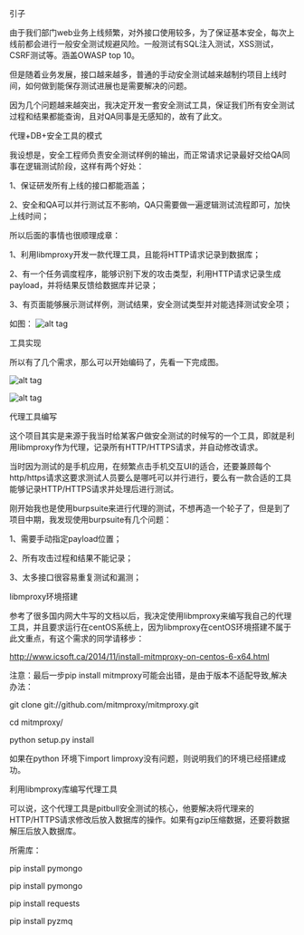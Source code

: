 引子

由于我们部门web业务上线频繁，对外接口使用较多，为了保证基本安全，每次上线前都会进行一般安全测试规避风险。一般测试有SQL注入测试，XSS测试，CSRF测试等。涵盖OWASP top 10。

但是随着业务发展，接口越来越多，普通的手动安全测试越来越制约项目上线时间，如何做到能保存测试进展也是需要解决的问题。

因为几个问题越来越突出，我决定开发一套安全测试工具，保证我们所有安全测试过程和结果都能查询，且对QA同事是无感知的，故有了此文。


代理+DB+安全工具的模式

我设想是，安全工程师负责安全测试样例的输出，而正常请求记录最好交给QA同事在逻辑测试阶段，这样有两个好处：

1、保证研发所有上线的接口都能涵盖；

2、安全和QA可以并行测试互不影响，QA只需要做一遍逻辑测试流程即可，加快上线时间；

所以后面的事情也很顺理成章：

1、利用libmproxy开发一款代理工具，且能将HTTP请求记录到数据库；

2、有一个任务调度程序，能够识别下发的攻击类型，利用HTTP请求记录生成payload，并将结果反馈给数据库并记录；

3、有页面能够展示测试样例，测试结果，安全测试类型并对能选择测试安全项；

如图：
![alt tag](https://cloud.githubusercontent.com/assets/1246088/11491341/fc2da8ce-981b-11e5-920e-e03883c4b8d6.jpg)


工具实现

所以有了几个需求，那么可以开始编码了，先看一下完成图。

![alt tag](https://cloud.githubusercontent.com/assets/1246088/11491343/fe271ea8-981b-11e5-8e72-f031127c1122.jpg)

![alt tag](https://cloud.githubusercontent.com/assets/1246088/11491345/ff8608cc-981b-11e5-8e53-e6aaaa6f911b.jpg)

代理工具编写

这个项目其实是来源于我当时给某客户做安全测试的时候写的一个工具，即就是利用libmproxy作为代理，记录所有HTTP/HTTPS请求，并自动修改请求。

当时因为测试的是手机应用，在频繁点击手机交互UI的适合，还要兼顾每个http/https请求这要求测试人员要么是哪吒可以并行进行，要么有一款合适的工具能够记录HTTP/HTTPS请求并处理后进行测试。

刚开始我也是使用burpsuite来进行代理的测试，不想再造一个轮子了，但是到了项目中期，我发现使用burpsuite有几个问题：

1、需要手动指定payload位置；

2、所有攻击过程和结果不能记录；

3、太多接口很容易重复测试和漏测；

libmproxy环境搭建

参考了很多国内网大牛写的文档以后，我决定使用libmproxy来编写我自己的代理工具，并且要求运行在centOS系统上，因为libmproxy在centOS环境搭建不属于此文重点，有这个需求的同学请移步：

http://www.icsoft.ca/2014/11/install-mitmproxy-on-centos-6-x64.html

注意：最后一步pip install mitmproxy可能会出错，是由于版本不适配导致,解决办法：

git clone git://github.com/mitmproxy/mitmproxy.git

cd mitmproxy/

python setup.py install

如果在python 环境下import limproxy没有问题，则说明我们的环境已经搭建成功。

利用libmproxy库编写代理工具

可以说，这个代理工具是pitbull安全测试的核心，他要解决将代理来的HTTP/HTTPS请求修改后放入数据库的操作。如果有gzip压缩数据，还要将数据解压后放入数据库。

所需库：

pip install pymongo

pip install pymongo

pip install requests

pip install pyzmq

